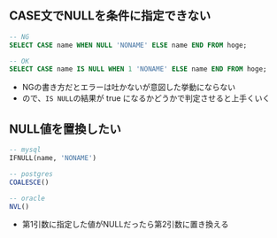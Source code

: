 ## CASE文でNULLを条件に指定できない
```sql
-- NG
SELECT CASE name WHEN NULL 'NONAME' ELSE name END FROM hoge;

-- OK
SELECT CASE name IS NULL WHEN 1 'NONAME' ELSE name END FROM hoge;
```
- NGの書き方だとエラーは吐かないが意図した挙動にならない
- ので、`IS NULL`の結果が true になるかどうかで判定させると上手くいく

## NULL値を置換したい
```sql
-- mysql
IFNULL(name, 'NONAME')

-- postgres
COALESCE()

-- oracle
NVL()
```
- 第1引数に指定した値がNULLだったら第2引数に置き換える
